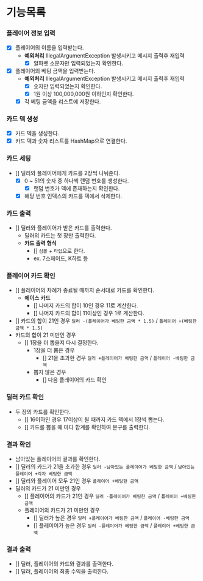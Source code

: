 # 기능목록

### 플레이어 정보 입력
- [x] 플레이어의 이름을 입력받는다.
  - **예외처리** IllegalArgumentException 발생시키고 메시지 출력후 재입력
    - [x] 알파벳 소문자만 입력되었는지 확인한다.
- [x] 플레이어의 베팅 금액을 입력받는다.
  - **예외처리** IllegalArgumentException 발생시키고 메시지 출력후 재입력
    - [x] 숫자만 입력되었는지 확인한다.
    - [x] 1원 이상 100,000,000원 이하인지 확인한다.
  - [x] 각 베팅 금액을 리스트에 저장한다. 

### 카드 덱 생성
- [x] 카드 덱을 생성한다.
- [x] 카드 덱과 숫자 리스트를 HashMap으로 연결한다.

### 카드 세팅
- [] 딜러와 플레이어에게 카드를 2장씩 나눠준다.
  - [x] 0 ~ 51의 숫자 중 하나씩 랜덤 번호를 생성한다.
    - [x] 랜덤 번호가 덱에 존재하는지 확인한다.
  - [x] 해당 번호 인덱스의 카드를 덱에서 삭제한다.

### 카드 출력
- [] 딜러와 플레이어가 받은 카드를 출력한다.
  - 딜러의 카드는 첫 장만 출력한다.
  - **카드 출력 형식**
    - [] `심볼` + `타입`으로 한다.
    - ex. 7스페이드, K하트 등

### 플레이어 카드 확인
- [] 플레이어의 차례가 종료될 때까지 순서대로 카드를 확인한다.
  - **에이스 카드**
    - [] 나머지 카드의 합이 10인 경우 11로 계산한다.
    - [] 나머지 카드의 합이 11이상인 경우 1로 계산한다.
- [] 카드의 합이 21인 경우 `딜러 -(플레이어가 베팅한 금액 * 1.5)` / `플레이어 +(베팅한 금액 * 1.5)`
- 카드의 합이 21 미만인 경우
  - [] 1장을 더 뽑을지 다시 결정한다.
    - 1장을 더 뽑은 경우
      - [] 21을 초과한 경우 `딜러 +플레이어가 베팅한 금액` / `플레이어 -베팅한 금액`
    - 뽑지 않은 경우
      - [] 다음 플레이어의 카드 확인

### 딜러 카드 확인
- 두 장의 카드를 확인한다.
  - [] 16이하인 경우 17이상이 될 때까지 카드 덱에서 1장씩 뽑는다.
  - [] 카드를 뽑을 때 마다 합계를 확인하여 문구를 출력한다.

### 결과 확인
- 남아있는 플레이어의 결과를 확인한다.
- [] 딜러의 카드가 21을 초과한 경우 `딜러 -남아있는 플레이어가 베팅한 금액` / `남아있는 플레이어 +각자 베팅한 금액`
- [] 딜러와 플레이어 모두 21인 경우 `플레이어 +베팅한 금액`
- 딜러의 카드가 21 미만인 경우
  - [] 플레이어의 카드가 21인 경우 `딜러 -플레이어가 베팅한 금액` / `플레이어 +베팅한 금액`
  - 플레이어의 카드가 21 미만인 경우
    - [] 딜러가 높은 경우 `딜러 +플레이어가 베팅한 금액` / `플레이어 -베팅한 금액`
    - [] 플레이어가 높은 경우 `딜러 -플레이어가 베팅한 금액` / `플레이어 +베팅한 금액`

### 결과 출력
- [] 딜러, 플레이어의 카드와 결과를 출력한다.
- [] 딜러, 플레이어의 최종 수익을 출력한다.